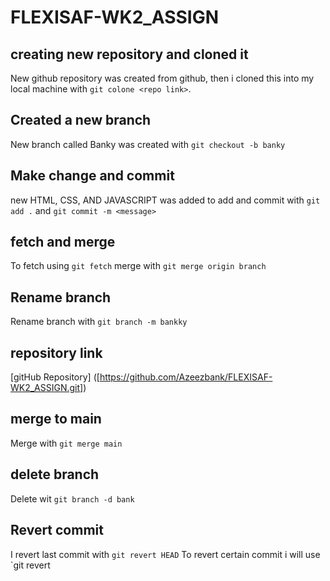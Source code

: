 # FLEXISAF-WK2_ASSIGN
## creating new repository and cloned it
New github repository was created from github, then i cloned this into my local machine with `git colone <repo link>`.

## Created a new branch
New branch called Banky was created with `git checkout -b banky`

## Make change and commit
new HTML, CSS, AND JAVASCRIPT was added to add and commit with `git add .` and `git commit -m <message>`

## fetch and merge
To fetch using `git fetch` 
merge with `git merge origin branch`

## Rename branch
Rename branch with `git branch -m bankky`

## repository link
[gitHub Repository] ([https://github.com/Azeezbank/FLEXISAF-WK2_ASSIGN.git])

## merge to main
Merge with `git merge main`

## delete branch
Delete wit `git branch -d bank`

## Revert commit
I revert last commit with `git revert HEAD`
To revert certain commit i will use `git revert <commit id>
